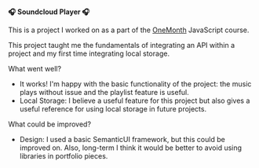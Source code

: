 <p><strong>🎧 Soundcloud Player&nbsp;🎧</strong></p>
<p>This is a project I worked on as a part of the <a href="https://onemonth.com" target="_blank" rel="noopener">OneMonth</a> JavaScript course. </p>
<p>This project taught me the fundamentals of integrating an API within a project and my first time integrating local storage.</p>
<p>What went well?</p>
<ul>
<li>It works! I'm happy with the basic functionality of the project: the music plays without issue and the playlist feature is useful.</li>
<li>Local Storage: I believe a useful feature for this project but also gives a useful reference for using local storage in future projects.</li>
</ul>
<p>What could be improved?</p>
<ul>
<li>Design: I used a basic SemanticUI framework, but this could be improved on. Also, long-term I think it would be better to avoid using libraries in portfolio pieces.&nbsp;</li>
</ul>
